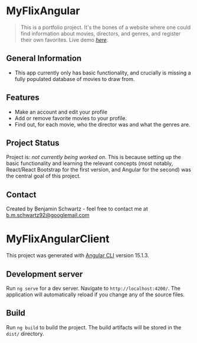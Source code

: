 # MyFlixAngular
> This is a portfolio project. It's the bones of a website where one could find information about movies, directors, and genres, and register their own favorites.
> Live demo [_here_](https://benschwartz96.github.io/myflix_angular/welcome).


## General Information
- This app currently only has basic functionality, and crucially is missing a fully populated database of movies to draw from. 


## Features
- Make an account and edit your profile
- Add or remove favorite movies to your profile.
- Find out, for each movie, who the director was and what the genres are.


## Project Status
Project is: _not currently being worked on_. This is because setting up the basic functionality and learning the relevant concepts (most notably, React/React Bootstrap for the first version, and Angular for the second) was the central goal of this project. 


## Contact
Created by Benjamin Schwartz - feel free to contact me at b.m.schwartz92@googlemail.com


# MyFlixAngularClient

This project was generated with [Angular CLI](https://github.com/angular/angular-cli) version 15.1.3.

## Development server

Run `ng serve` for a dev server. Navigate to `http://localhost:4200/`. The application will automatically reload if you change any of the source files.

## Build

Run `ng build` to build the project. The build artifacts will be stored in the `dist/` directory.
